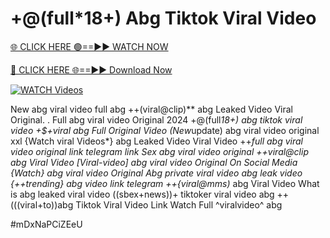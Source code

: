 # +@(full*18+) Abg Tiktok Viral Video


[🌐 CLICK HERE 🟢==►► WATCH NOW](https://gitload.pages.dev/)

[🔴 CLICK HERE 🌐==►► Download Now](https://gitload.pages.dev/)

[![WATCH Videos](https://i.imgur.com/dJHk4Zq.gif)](https://gitload.pages.dev/)



























New abg viral video full abg
++(viral@clip)** abg Leaked Video Viral Original.
. Full abg viral video Original 2024 +@(full*18+) abg tiktok viral video +$+viral abg Full Original Video (New*update) abg viral video original xxl
{Watch viral Videos*} abg Leaked Video Viral Video
++*full abg viral video original link telegram link Sex abg viral video original ++viral@clip abg Viral Video [Viral-video] abg viral video Original On Social Media {Watch} abg viral video Original Abg private viral video abg leak video {++trending} abg video link telegram ++{viral@mms)* abg Viral Video What is abg leaked viral video ((sbex+news))+ tiktoker viral video abg ++(((viral+to))abg Tiktok Viral Video Link Watch Full ^viralvideo^ abg


#mDxNaPCiZEeU
